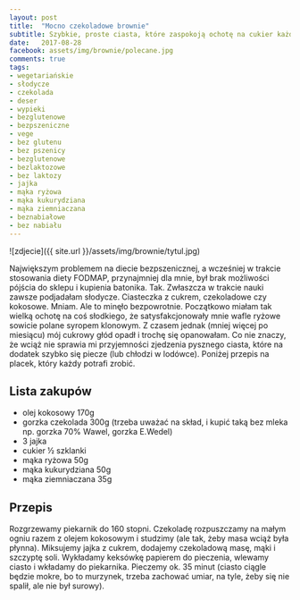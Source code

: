 ```yaml
---
layout: post
title:  "Mocno czekoladowe brownie"
subtitle: Szybkie, proste ciasta, które zaspokoją ochotę na cukier każdego alergika.
date:   2017-08-28
facebook: assets/img/brownie/polecane.jpg
comments: true
tags:
- wegetariańskie
- słodycze
- czekolada
- deser
- wypieki
- bezglutenowe
- bezpszeniczne
- vege
- bez glutenu
- bez pszenicy
- bezglutenowe
- bezlaktozowe
- bez laktozy
- jajka
- mąka ryżowa
- mąka kukurydziana
- mąka ziemniaczana
- beznabiałowe
- bez nabiału
---
```


![zdjecie]({{ site.url }}/assets/img/brownie/tytul.jpg)

Największym problemem na diecie bezpszenicznej, a wcześniej w trakcie stosowania diety FODMAP, przynajmniej dla mnie, był brak możliwości pójścia do sklepu i kupienia batonika. Tak. Zwłaszcza w trakcie nauki zawsze podjadałam słodycze. Ciasteczka z cukrem, czekoladowe czy kokosowe. Mniam. Ale to minęło bezpowrotnie. Początkowo miałam tak wielką ochotę na coś słodkiego, że satysfakcjonowały mnie wafle ryżowe sowicie polane syropem klonowym. Z czasem jednak (mniej więcej po miesiącu) mój cukrowy głód opadł i trochę się opanowałam. Co nie znaczy, że wciąż nie sprawia mi przyjemności zjedzenia pysznego ciasta, które na dodatek szybko się piecze (lub chłodzi w lodówce). Poniżej przepis na placek, który każdy potrafi zrobić.

## Lista zakupów
 
* olej kokosowy 170g
* gorzka czekolada 300g (trzeba uważać na skład, i kupić taką bez mleka np. gorzka 70% Wawel, gorzka E.Wedel)
* 3 jajka
* cukier ½ szklanki
* mąka ryżowa 50g
* mąka kukurydziana 50g
* mąka ziemniaczana 35g

## Przepis
 
Rozgrzewamy piekarnik do 160 stopni. Czekoladę rozpuszczamy na małym ogniu razem z olejem kokosowym i studzimy (ale tak, żeby masa wciąż była płynna). Miksujemy jajka z cukrem, dodajemy czekoladową masę, mąki i szczyptę soli. Wykładamy keksówkę papierem do pieczenia, wlewamy ciasto i wkładamy do piekarnika. Pieczemy ok. 35 minut (ciasto ciągle będzie mokre, bo to murzynek, trzeba zachować umiar, na tyle, żeby się nie spalił, ale nie był surowy).